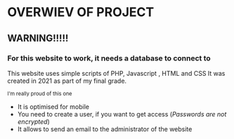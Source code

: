 # OVERWIEV OF PROJECT

## WARNING!!!!!
### For this website to work, it needs a **database** to connect to

This website uses simple scripts of PHP, Javascript , HTML and CSS
It was created in 2021 as part of my final grade.

<sup>I'm really proud of this one</sup>

* It is optimised for mobile
* You need to create a user, if you want to get access (*Passwords are not encrypted*)
* It allows to send an email to the administrator of the website